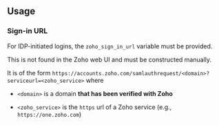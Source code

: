 ## Usage

### Sign-in URL

For IDP-initiated logins, the `zoho_sign_in_url` variable must be provided.

This is not found in the Zoho web UI and must be constructed manually.

It is of the form `https://accounts.zoho.com/samlauthrequest/<domain>?serviceurl=<zoho_service>` where

- `<domain>` is a domain **that has been verified with Zoho**

- `<zoho_service>` is the `https` url of a Zoho service (e.g., `https://one.zoho.com`)